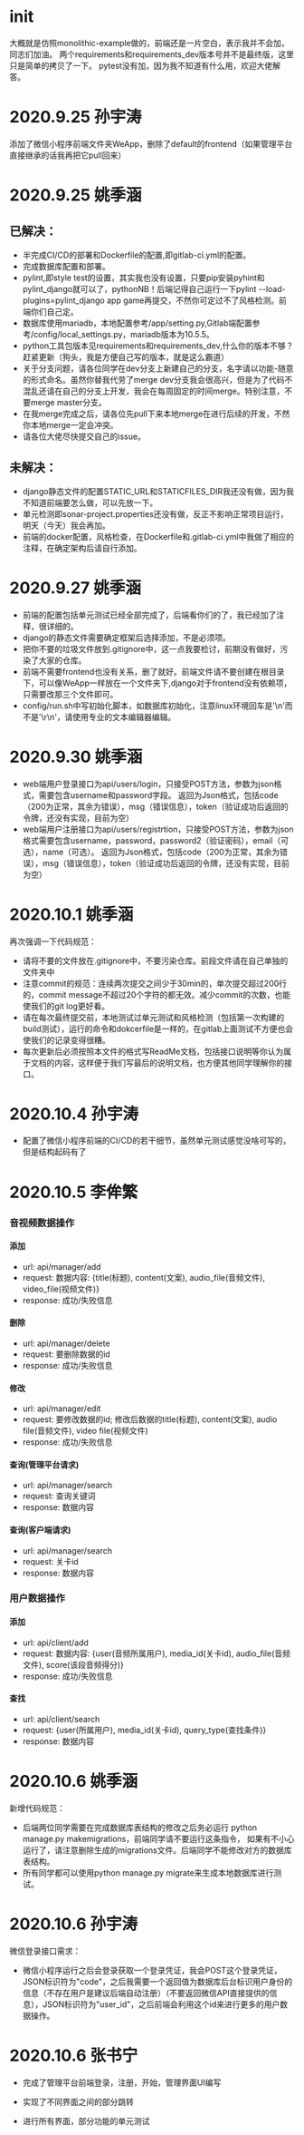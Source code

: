 # init
 大概就是仿照monolithic-example做的，前端还是一片空白，表示我并不会加，同志们加油。
 两个requirements和requirements_dev版本号并不是最终版，这里只是简单的拷贝了一下。
 pytest没有加，因为我不知道有什么用，欢迎大佬解答。

# 2020.9.25 孙宇涛
添加了微信小程序前端文件夹WeApp，删除了default的frontend（如果管理平台直接继承的话我再把它pull回来）

# 2020.9.25 姚季涵
## 已解决：
+ 半完成CI/CD的部署和Dockerfile的配置,即gitlab-ci.yml的配置。
+ 完成数据库配置和部署。
+ pylint,即style test的设置，其实我也没有设置，只要pip安装pyhint和pylint_django就可以了，pythonNB！后端记得自己运行一下pylint --load-plugins=pylint_django app game再提交，不然你可定过不了风格检测。前端你们自己定。
+ 数据库使用mariadb，本地配置参考/app/setting.py,Gitlab端配置参考/config/local_settings.py，mariadb版本为10.5.5。
+ python工具包版本见requirements和requirements_dev,什么你的版本不够？赶紧更新（狗头，我是方便自己写的版本，就是这么霸道）
+ 关于分支问题，请各位同学在dev分支上新建自己的分支，名字请以功能-随意的形式命名。虽然你替我代劳了merge dev分支我会很高兴，但是为了代码不混乱还请在自己的分支上开发，我会在每周固定的时间merge。特别注意，不要merge master分支。
+ 在我merge完成之后，请各位先pull下来本地merge在进行后续的开发，不然你本地merge一定会冲突。
+ 请各位大佬尽快提交自己的issue。
## 未解决：
+ django静态文件的配置STATIC_URL和STATICFILES_DIR我还没有做，因为我不知道前端要怎么做，可以先放一下。
+ 单元检测即sonar-project.properties还没有做，反正不影响正常项目运行，明天（今天）我会再加。
+ 前端的docker配置，风格检查，在Dockerfile和.gitlab-ci.yml中我做了相应的注释，在确定架构后请自行添加。

# 2020.9.27 姚季涵
+ 前端的配置包括单元测试已经全部完成了，后端看你们的了，我已经加了注释，很详细的。
+ django的静态文件需要确定框架后选择添加，不是必须项。
+ 把你不要的垃圾文件放到.gitignore中，这一点我要检讨，前期没有做好，污染了大家的仓库。
+ 前端不需要frontend也没有关系，删了就好。前端文件请不要创建在根目录下，可以像WeApp一样放在一个文件夹下,django对于frontend没有依赖项，只需要改那三个文件即可。
+ config/run.sh中写初始化脚本，如数据库初始化，注意linux环境回车是'\n'而不是'\r\n'，请使用专业的文本编辑器编辑。

# 2020.9.30 姚季涵
+ web端用户登录接口为api/users/login，只接受POST方法，参数为json格式，需要包含username和password字段。
返回为Json格式，包括code（200为正常，其余为错误），msg（错误信息），token（验证成功后返回的令牌，还没有实现，目前为空）
+ web端用户注册接口为api/users/registrtion，只接受POST方法，参数为json格式需要包含username，password，password2（验证密码），email（可选），name（可选）。
返回为Json格式，包括code（200为正常，其余为错误），msg（错误信息），token（验证成功后返回的令牌，还没有实现，目前为空）

# 2020.10.1 姚季涵
再次强调一下代码规范：
+ 请将不要的文件放在.gitignore中，不要污染仓库。前段文件请在自己单独的文件夹中
+ 注意commit的规范：连续两次提交之间少于30min的，单次提交超过200行的，commit message不超过20个字符的都无效。减少commit的次数，也能使我们的git log更好看。
+ 请在每次最终提交前，本地测试过单元测试和风格检测（包括第一次构建的build测试），运行的命令和dokcerfile是一样的，在gitlab上面测试不方便也会使我们的记录变得很糟。
+ 每次更新后必须按照本文件的格式写ReadMe文档，包括接口说明等你认为属于文档的内容，这样便于我们写最后的说明文档，也方便其他同学理解你的接口。

# 2020.10.4 孙宇涛
+ 配置了微信小程序前端的CI/CD的若干细节，虽然单元测试感觉没啥可写的，但是结构起码有了

# 2020.10.5 李侔繁
### 音视频数据操作
#### 添加
- url: api/manager/add
- request: 数据内容: {title(标题), content(文案), audio_file(音频文件), video_file(视频文件)}
- response: 成功/失败信息
#### 删除
- url: api/manager/delete
- request: 要删除数据的id
- response: 成功/失败信息
#### 修改
- url: api/manager/edit
- request: 要修改数据的id; 修改后数据的title(标题), content(文案), audio file(音频文件), video file(视频文件)
- response: 成功/失败信息
#### 查询(管理平台请求)
- url: api/manager/search
- request: 查询关键词
- response: 数据内容
#### 查询(客户端请求)
- url: api/manager/search
- request: 关卡id
- response: 数据内容
### 用户数据操作
#### 添加
- url: api/client/add
- request: 数据内容: {user(音频所属用户), media_id(关卡id), audio_file(音频文件), score(该段音频得分)}
- response: 成功/失败信息
#### 查找
- url: api/client/search
- request: {user(所属用户), media_id(关卡id), query_type(查找条件)}
- response: 数据内容

# 2020.10.6 姚季涵
新增代码规范：
+ 后端两位同学需要在完成数据库表结构的修改之后务必运行 python manage.py makemigrations，前端同学请不要运行这条指令，
如果有不小心运行了，请注意删除生成的migrations文件。后端同学不能修改对方的数据库表结构。
+ 所有同学都可以使用python manage.py migrate来生成本地数据库进行测试。

# 2020.10.6 孙宇涛
微信登录接口需求：
+ 微信小程序运行之后会登录获取一个登录凭证，我会POST这个登录凭证，JSON标识符为"code"，之后我需要一个返回值为数据库后台标识用户身份的信息（不存在用户是建议后端自动注册）（不要返回微信API直接提供的信息），JSON标识符为"user_id"，之后前端会利用这个id来进行更多的用户数据操作。

# 2020.10.6 张书宁
- 完成了管理平台前端登录，注册，开始，管理界面UI编写

- 实现了不同界面之间的部分跳转

- 进行所有界面，部分功能的单元测试

